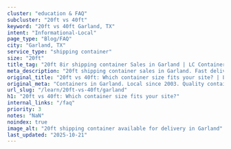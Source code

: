 ```yaml
---
cluster: "education & FAQ"
subcluster: "20ft vs 40ft"
keyword: "20ft vs 40ft Garland, TX"
intent: "Informational-Local"
page_type: "Blog/FAQ"
city: "Garland, TX"
service_type: "shipping container"
size: "20ft"
title_tag: "20ft 8ir shipping container Sales in Garland | LC Container"
meta_description: "20ft shipping container sales in Garland. Fast delivery, competitive pricing. Serving 20ft vs 40ft area. Quote ID: HZA. Call (214) 524-4168 for your free quote today."
original_title: "20ft vs 40ft: Which container size fits your site? | LC Container"
original_meta: "Containers in Garland. Local since 2003. Quality containers. Fast delivery. Get your free quote — call (214) 524-4168 today. LC Container — your trusted DFW ..."
url_slug: "/learn/20ft-vs-40ft/garland"
h1: "20ft vs 40ft: Which container size fits your site?"
internal_links: "/faq"
priority: 3
notes: "NaN"
noindex: true
image_alt: "20ft shipping container available for delivery in Garland"
last_updated: "2025-10-21"
---
```


<!-- TODO: Add unique city/inventory copy, images, and internal links here. -->
